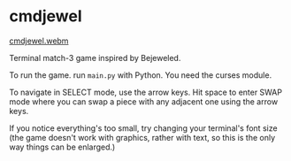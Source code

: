 cmdjewel
========

[cmdjewel.webm](https://github.com/pastthepixels/cmdjewel/assets/52388215/7d66040f-5730-4c83-a68f-218b78081a37)

Terminal match-3 game inspired by Bejeweled.

To run the game. run `main.py` with Python. You need the curses module.

To navigate in SELECT mode, use the arrow keys. Hit space to enter SWAP mode where you can swap a piece with any adjacent
one using the arrow keys.

If you notice everything's too small, try changing your terminal's font size (the game doesn't work with graphics, rather with text, so this is the only way things can be enlarged.)
